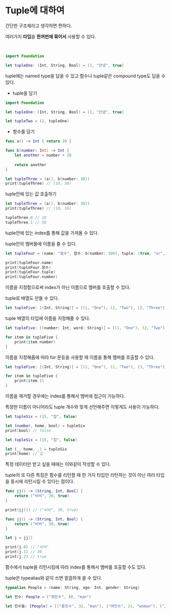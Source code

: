 Tuple에 대하여
=============

간단한 구조체라고 생각하면 편하다.

여러가지 **타입**을 **한꺼번에 묶어서** 사용할 수 있다. 

</br>

```swift
import Foundation

let tupleOne: (Int, String, Bool) = (1, "안녕", true)
```

tuple에는 named type을 담을 수 있고 함수나 tuple같은 compound type도 담을 수 있다. 

- tuple을 담기

```swift
import Foundation

let tupleOne: (Int, String, Bool) = (1, "안녕", true)

let tupleTwo = (2, tupleOne)
```

- 함수를 담기

```swift
func a() -> Int { return 10 }

func b(number: Int) -> Int {
    let another = number + 20
    
    return another
}

let tupleThree = (a(), b(number: 30))
print(tupleThree) // (10, 50)
```

tuple안에 있는 값 호출하기 

```swift
let tupleThree = (a(), b(number: 30))
print(tupleThree) // (10, 50)

tupleThree.0 // 10
tupleThree.1 // 50 
```

tuple안에 있는 index를 통해 값을 가져올 수 있다. 

tuple안의 멤버들에 이름을 줄 수 있다. 

```swift
let tupleFour = (name: "철수", 함수: b(number: 100), tuple: (true, "or", false), number: 33)

print(tupleFour.name)
print(tupleFour.함수)
print(tupleFour.tuple)
print(tupleFour.number)
```

이름을 지정함으로써 index가 아닌 이름으로 멤버를 호출할 수 있다. 

tuple로 배열도 만들 수 있다. 

```swift
let tupleFive: [(Int, String)] = [(1, "One"), (2, "Two"), (3, "Three")]

```

tuple 배열의 타입에 이름을 지정해줄 수 있다.

```swift
let tupleFive: [(number: Int, word: String)] = [(1, "One"), (2, "Two"), (3, "Three")]

for item in tupleFive {
    print(item.number)
}
```

이름을 지정해줌에 따라 for 문등을 사용할 때 이름을 통해 멤버를 호출할 수 있다. 

```swift
let tupleFive: [(Int, String)] = [(1, "One"), (2, "Two"), (3, "Three")]

for item in tupleFive {
    print(item.1)
}
```

이름을 제거할 경우에는 index를 통해서 멤버에 접근이 가능하다. 

특정한 이름이 아니어라도 tuple 개수와 맞게 선언해주면 이렇게도 사용이 가능하다.

```swift
let tupleSix = (15, "집", false)

let (number, home, bool) = tupleSix
print(bool) // false
```

```swift
let tupleSix = (15, "집", false)

let (_, home, _) = tupleSix
print(home) // 집
```

특정 데이터만 받고 싶을 때에는 이와같이 작성할 수 있다. 

tuple의 또 다른 특징은 함수를 리턴할 때 한 가지 타입만 리턴하는 것이 아닌 여러 타입을 동시에 리턴시킬 수 있다는 점이다.

```swift
func jj() -> (String, Int, Bool) {
    return ("비비", 30, true)
}

print(jj()) // ("비비", 30, true)
```

```swift
func jj() -> (String, Int, Bool) {
    return ("비비", 30, true)
}

let j = jj()

print(j.0) // "비비"
print(j.1) // 30
print(j.2) // true
```

함수에서 tuple을 리턴시킴에 따라 index를 통해서 멤버를 호출할 수도 있다. 

tuple은 typealias와 같이 쓰면 깔끔하게 쓸 수 있다.

```swift
typealias People = (name: String, age: Int, gender: String)

let 민수: People = ("최민수", 40, "man")

let 민수들: [People] = [("홍민수", 32, "man"), ("여민수", 21, "woman"), ("고민수", 28, "man")]
```
